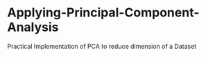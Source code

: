 # Applying-Principal-Component-Analysis
Practical Implementation of PCA to reduce dimension of a Dataset
